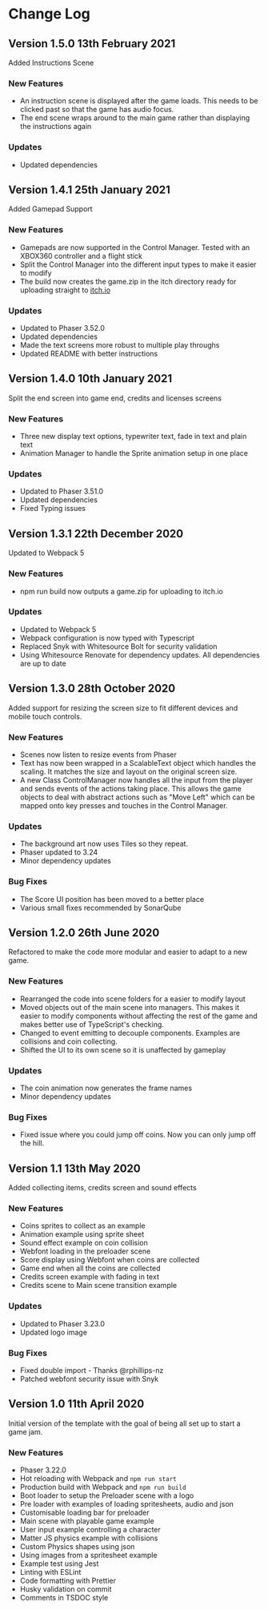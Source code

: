 # Change Log

## Version 1.5.0 13th February 2021

Added Instructions Scene

### New Features

-   An instruction scene is displayed after the game loads. This needs to be clicked past so that the game has audio focus.
-   The end scene wraps around to the main game rather than displaying the instructions again

### Updates

-   Updated dependencies

## Version 1.4.1 25th January 2021

Added Gamepad Support

### New Features

-   Gamepads are now supported in the Control Manager. Tested with an XBOX360 controller and a flight stick
-   Split the Control Manager into the different input types to make it easier to modify
-   The build now creates the game.zip in the itch directory ready for uploading straight to [itch.io](https://itch.io/docs/creators/html5)

### Updates

-   Updated to Phaser 3.52.0
-   Updated dependencies
-   Made the text screens more robust to multiple play throughs
-   Updated README with better instructions

## Version 1.4.0 10th January 2021

Split the end screen into game end, credits and licenses screens

### New Features

-   Three new display text options, typewriter text, fade in text and plain text
-   Animation Manager to handle the Sprite animation setup in one place

### Updates

-   Updated to Phaser 3.51.0
-   Updated dependencies
-   Fixed Typing issues

## Version 1.3.1 22th December 2020

Updated to Webpack 5

### New Features

-   npm run build now outputs a game.zip for uploading to itch.io

### Updates

-   Updated to Webpack 5
-   Webpack configuration is now typed with Typescript
-   Replaced Snyk with Whitesource Bolt for security validation
-   Using Whitesource Renovate for dependency updates. All dependencies are up to date

## Version 1.3.0 28th October 2020

Added support for resizing the screen size to fit different devices and mobile touch controls.

### New Features

-   Scenes now listen to resize events from Phaser
-   Text has now been wrapped in a ScalableText object which handles the scaling. It matches the size and layout on the original screen size.
-   A new Class ControlManager now handles all the input from the player and sends events of the actions taking place. This allows the game objects to deal with abstract actions such as "Move Left" which can be mapped onto key presses and touches in the Control Manager.

### Updates

-   The background art now uses Tiles so they repeat.
-   Phaser updated to 3.24
-   Minor dependency updates

### Bug Fixes

-   The Score UI position has been moved to a better place
-   Various small fixes recommended by SonarQube

## Version 1.2.0 26th June 2020

Refactored to make the code more modular and easier to adapt to a new game.

### New Features

-   Rearranged the code into scene folders for a easier to modify layout
-   Moved objects out of the main scene into managers. This makes it easier to modify components without affecting the rest of the game and makes better use of TypeScript's checking.
-   Changed to event emitting to decouple components. Examples are collisions and coin collecting.
-   Shifted the UI to its own scene so it is unaffected by gameplay

### Updates

-   The coin animation now generates the frame names
-   Minor dependency updates

### Bug Fixes

-   Fixed issue where you could jump off coins. Now you can only jump off the hill.

## Version 1.1 13th May 2020

Added collecting items, credits screen and sound effects

### New Features

-   Coins sprites to collect as an example
-   Animation example using sprite sheet
-   Sound effect example on coin collision
-   Webfont loading in the preloader scene
-   Score display using Webfont when coins are collected
-   Game end when all the coins are collected
-   Credits screen example with fading in text
-   Credits scene to Main scene transition example

### Updates

-   Updated to Phaser 3.23.0
-   Updated logo image

### Bug Fixes

-   Fixed double import - Thanks @rphillips-nz
-   Patched webfont security issue with Snyk

## Version 1.0 11th April 2020

Initial version of the template with the goal of being all set up to start a game jam.

### New Features

-   Phaser 3.22.0
-   Hot reloading with Webpack and `npm run start`
-   Production build with Webpack and `npm run build`
-   Boot loader to setup the Preloader scene with a logo
-   Pre loader with examples of loading spritesheets, audio and json
-   Customisable loading bar for preloader
-   Main scene with playable game example
-   User input example controlling a character
-   Matter JS physics example with collisions
-   Custom Physics shapes using json
-   Using images from a spritesheet example
-   Example test using Jest
-   Linting with ESLint
-   Code formatting with Prettier
-   Husky validation on commit
-   Comments in TSDOC style

